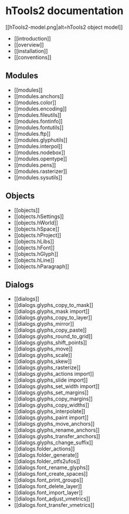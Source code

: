 # hTools2 documentation

[[hTools2-model.png|alt=hTools2 object model]]

- [[introduction]]
- [[overview]]
- [[installation]]
- [[conventions]]

## Modules

- [[modules]]
- [[modules.anchors]]
- [[modules.color]]
- [[modules.encoding]]
- [[modules.fileutils]]
- [[modules.fontinfo]]
- [[modules.fontutils]]
- [[modules.ftp]]
- [[modules.glyphutils]]
- [[modules.interpol]]
- [[modules.nodebox]]
- [[modules.opentype]]
- [[modules.pens]]
- [[modules.rasterizer]]
- [[modules.sysutils]]

## Objects

- [[objects]]
- [[objects.hSettings]]
- [[objects.hWorld]]
- [[objects.hSpace]]
- [[objects.hProject]]
- [[objects.hLibs]]
- [[objects.hFont]]
- [[objects.hGlyph]]
- [[objects.hLine]]
- [[objects.hParagraph]]

## Dialogs

- [[dialogs]]
- [[dialogs.glyphs_copy_to_mask]]
- [[dialogs.glyphs_mask import]]
- [[dialogs.glyphs_copy_to_layer]]
- [[dialogs.glyphs_mirror]]
- [[dialogs.glyphs_copy_paste]]
- [[dialogs.glyphs_round_to_grid]]
- [[dialogs.glyphs_shift_points]]
- [[dialogs.glyphs_move]]
- [[dialogs.glyphs_scale]]
- [[dialogs.glyphs_skew]]
- [[dialogs.glyphs_rasterize]]
- [[dialogs.glyphs_actions import]]
- [[dialogs.glyphs_slide import]]
- [[dialogs.glyphs_set_width import]]
- [[dialogs.glyphs_set_margins]]
- [[dialogs.glyphs_copy_margins]]
- [[dialogs.glyphs_copy_widths]]
- [[dialogs.glyphs_interpolate]]
- [[dialogs.glyphs_paint import]]
- [[dialogs.glyphs_move_anchors]]
- [[dialogs.glyphs_rename_anchors]]
- [[dialogs.glyphs_transfer_anchors]]
- [[dialogs.glyphs_change_suffix]]
- [[dialogs.folder_actions]]
- [[dialogs.folder_generate]]
- [[dialogs.folder_otfs2ufos]]
- [[dialogs.font_rename_glyphs]]
- [[dialogs.font_create_spaces]]
- [[dialogs.font_print_groups]]
- [[dialogs.font_delete_layer]]
- [[dialogs.font_import_layer]]
- [[dialogs.font_adjust_vmetrics]]
- [[dialogs.font_transfer_vmetrics]]
